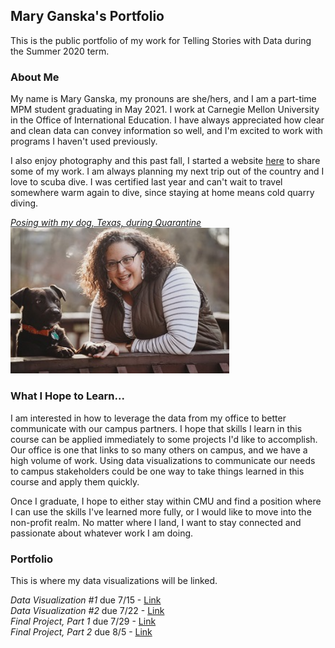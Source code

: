 ## **Mary Ganska's Portfolio**
This is the public portfolio of my work for Telling Stories with Data during the Summer 2020 term.

### About Me
My name is Mary Ganska, my pronouns are she/hers, and I am a part-time MPM student graduating in May 2021. I work at Carnegie Mellon University in the Office of International Education. I have always appreciated how clear and clean data can convey information so well, and I'm excited to work with programs I haven't used previously. 

I also enjoy photography and this past fall, I started a website <a href="https://www.maryganska.com/" target="_blank">here</a> to share some of my work. I am always planning my next trip out of the country and I love to scuba dive. I was certified last year and can't wait to travel somewhere warm again to dive, since staying at home means cold quarry diving.

<u><i>Posing with my dog, Texas, during Quarantine</i></u>
<br>
<img src="DSC04423.JPG" alt="drawing" width="350"/>

### What I Hope to Learn...
I am interested in how to leverage the data from my office to better communicate with our campus partners. I hope that skills I learn in this course can be applied immediately to some projects I'd like to accomplish. Our office is one that links to so many others on campus, and we have a high volume of work. Using data visualizations to communicate our needs to campus stakeholders could be one way to take things learned in this course and apply them quickly. 

Once I graduate, I hope to either stay within CMU and find a position where I can use the skills I've learned more fully, or I would like to move into the non-profit realm. No matter where I land, I want to stay connected and passionate about whatever work I am doing.

### Portfolio
This is where my data visualizations will be linked.

_Data Visualization #1_ due 7/15 - [Link](/datavis1.md)<br>
_Data Visualization #2_ due 7/22 - [Link](/datavis2.md)<br>
_Final Project, Part 1_ due 7/29 - [Link](/finalproject.md)<br>
_Final Project, Part 2_ due 8/5 - [Link](/finalproject2.md)<br>
